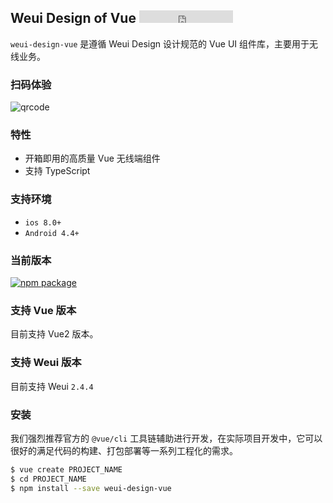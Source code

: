 ## Weui Design of Vue <iframe src="https://ghbtns.com/github-btn.html?user=llkui&repo=weui-design-vue&type=star&count=true" frameborder="0" scrolling="0" width="150" height="20" title="GitHub" allowTransparency="true"></iframe>

`weui-design-vue` 是遵循 Weui Design 设计规范的 Vue UI 组件库，主要用于无线业务。

### 扫码体验

![qrcode](./../assets/qrcode.png)

### 特性

- 开箱即用的高质量 Vue 无线端组件
- 支持 TypeScript

### 支持环境

- `ios 8.0+`
- `Android 4.4+`

### 当前版本

[![npm package](https://img.shields.io/npm/v/weui-design-vue.svg?style=flat-square)](https://www.npmjs.com/package/weui-design-vue)

### 支持 Vue 版本

目前支持 Vue2 版本。

### 支持 Weui 版本

目前支持 Weui `2.4.4`

### 安装

我们强烈推荐官方的 `@vue/cli` 工具链辅助进行开发，在实际项目开发中，它可以很好的满足代码的构建、打包部署等一系列工程化的需求。

```bash
$ vue create PROJECT_NAME
$ cd PROJECT_NAME
$ npm install --save weui-design-vue
```
